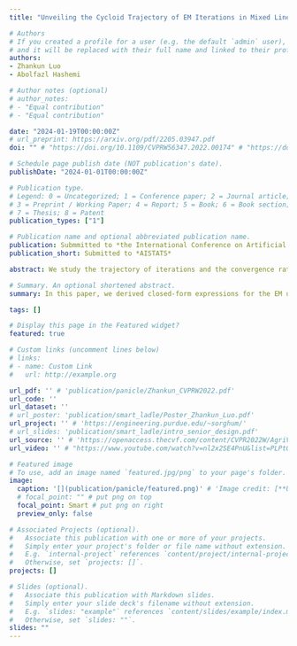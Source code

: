 ```yaml
---
title: "Unveiling the Cycloid Trajectory of EM Iterations in Mixed Linear Regression"

# Authors
# If you created a profile for a user (e.g. the default `admin` user), write the username (folder name) here 
# and it will be replaced with their full name and linked to their profile.
authors:
- Zhankun Luo
- Abolfazl Hashemi

# Author notes (optional)
# author_notes:
# - "Equal contribution"
# - "Equal contribution"

date: "2024-01-19T00:00:00Z"
# url_preprint: https://arxiv.org/pdf/2205.03947.pdf
doi: "" # "https://doi.org/10.1109/CVPRW56347.2022.00174" # "https://doi.org/10.48550/arXiv.2205.03947"

# Schedule page publish date (NOT publication's date).
publishDate: "2024-01-01T00:00:00Z"

# Publication type.
# Legend: 0 = Uncategorized; 1 = Conference paper; 2 = Journal article;
# 3 = Preprint / Working Paper; 4 = Report; 5 = Book; 6 = Book section;
# 7 = Thesis; 8 = Patent
publication_types: ["1"]

# Publication name and optional abbreviated publication name.
publication: Submmitted to *the International Conference on Artificial Intelligence and Statistics*
publication_short: Submitted to *AISTATS*

abstract: We study the trajectory of iterations and the convergence rates of the Expectation-Maximization (EM) algorithm for two-component Mixed Linear Regression (2MLR). The fundamental goal of MLR is to learn the regression models from unlabeled observations. The EM algorithm finds extensive applications in solving the mixture of linear regressions. Recent results have established the super-linear convergence of EM for 2MLR in the noiseless and high SNR settings under some assumptions and its global convergence rate with random initialization has been affirmed. However, the exponent of convergence has not been theoretically estimated and the geometric properties of the trajectory of EM iterations are not well-understood. In this paper, first, using Bessel functions we provide explicit closed-form expressions for the EM updates under all SNR regimes. Then, in the noiseless setting, we completely characterize the behavior of EM iterations by deriving a recurrence relation at the population level and notably show that all the iterations lie on a certain cycloid. Based on this new trajectory-based analysis, we exhibit the theoretical estimate for the exponent of super-linear convergence and further improve the statistical error bound at the finite-sample level. Our analysis provide a new framework for studying the behavior of EM for Mixed Linear Regression.

# Summary. An optional shortened abstract.
summary: In this paper, we derived closed-form expressions for the EM updates in the 2MLR problem. Notably, in the noiseless setting  we first showed and then analyzed the cycloid trajectory of EM updates. Additionally, we demonstrated the quadratic convergence rate for regression parameters, which is independent of mixing weights. We emphasized that errors in mixing weights primarily arise from the angle formed between true and estimated regression parameters. Finally, we conducted a detailed analysis of the statistical errors in the estimation of regression parameters and mixing weights.

tags: []

# Display this page in the Featured widget?
featured: true

# Custom links (uncomment lines below)
# links:
# - name: Custom Link
#   url: http://example.org

url_pdf: '' # 'publication/panicle/Zhankun_CVPRW2022.pdf'
url_code: ''
url_dataset: ''
# url_poster: 'publication/smart_ladle/Poster_Zhankun_Luo.pdf'
url_project: '' # 'https://engineering.purdue.edu/~sorghum/'
# url_slides: 'publication/smart_ladle/intro_senior_design.pdf'
url_source: '' # 'https://openaccess.thecvf.com/content/CVPR2022W/AgriVision/html/Cai_High-Resolution_UAV_Image_Generation_for_Sorghum_Panicle_Detection_CVPRW_2022_paper.html'
url_video: '' # "https://www.youtube.com/watch?v=nl2x2SE4PnU&list=PLPtQK8rJZ9HzX9kzDPRf2mc0L7NcOsNzP&index=10" # 'https://www.youtube.com/watch?v=nl2x2SE4PnU'

# Featured image
# To use, add an image named `featured.jpg/png` to your page's folder. 
image:
  caption: '[](publication/panicle/featured.png)' # 'Image credit: [**Unsplash**](publication/multi_ransac1/featured.png)'
  # focal_point: "" # put png on top
  focal_point: Smart # put png on right
  preview_only: false

# Associated Projects (optional).
#   Associate this publication with one or more of your projects.
#   Simply enter your project's folder or file name without extension.
#   E.g. `internal-project` references `content/project/internal-project/index.md`.
#   Otherwise, set `projects: []`.
projects: []

# Slides (optional).
#   Associate this publication with Markdown slides.
#   Simply enter your slide deck's filename without extension.
#   E.g. `slides: "example"` references `content/slides/example/index.md`.
#   Otherwise, set `slides: ""`.
slides: ""
---
```

